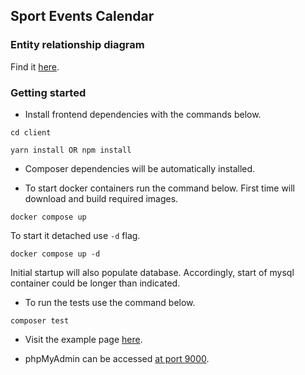 ## Sport Events Calendar

### Entity relationship diagram
Find it [here](https://github.com/ed-94-dmp/sport-events-calendar/blob/master/storage/ERD.png).

### Getting started
- Install frontend dependencies with the commands below.
```
cd client

yarn install OR npm install
```

- Composer dependencies will be automatically installed.

- To start docker containers run the command below.
First time will download and build required images.
```
docker compose up
```

To start it detached use ```-d``` flag.
```
docker compose up -d
```
Initial startup will also populate database.
Accordingly, start of mysql container could be longer than indicated.

- To run the tests use the command below.
```
composer test
```

- Visit the example page [here](http://localhost:8080/#/events/date/2020/10/10).

- phpMyAdmin can be accessed [at port 9000](http://localhost:9000).